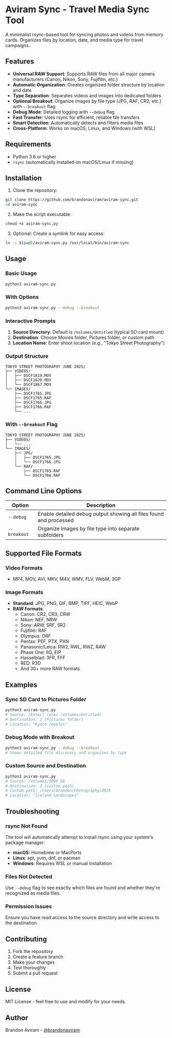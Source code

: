 # Aviram Sync - Travel Media Sync Tool

A minimalist rsync-based tool for syncing photos and videos from memory cards. Organizes files by location, date, and media type for travel campaigns.

## Features

- **Universal RAW Support**: Supports RAW files from all major camera manufacturers (Canon, Nikon, Sony, Fujifilm, etc.)
- **Automatic Organization**: Creates organized folder structure by location and date
- **Type Separation**: Separates videos and images into dedicated folders
- **Optional Breakout**: Organize images by file type (JPG, RAF, CR2, etc.) with `--breakout` flag
- **Debug Mode**: Detailed logging with `--debug` flag
- **Fast Transfer**: Uses rsync for efficient, reliable file transfers
- **Smart Detection**: Automatically detects and filters media files
- **Cross-Platform**: Works on macOS, Linux, and Windows (with WSL)

## Requirements

- Python 3.6 or higher
- `rsync` (automatically installed on macOS/Linux if missing)

## Installation

1. Clone the repository:
```bash
git clone https://github.com/brandonaviram/aviram-sync.git
cd aviram-sync
```

2. Make the script executable:
```bash
chmod +x aviram-sync.py
```

3. Optional: Create a symlink for easy access:
```bash
ln -s $(pwd)/aviram-sync.py /usr/local/bin/aviram-sync
```

## Usage

### Basic Usage
```bash
python3 aviram-sync.py
```

### With Options
```bash
python3 aviram-sync.py --debug --breakout
```

### Interactive Prompts
1. **Source Directory**: Default is `/Volumes/Untitled` (typical SD card mount)
2. **Destination**: Choose Movies folder, Pictures folder, or custom path
3. **Location Name**: Enter shoot location (e.g., "Tokyo Street Photography")

### Output Structure
```
TOKYO STREET PHOTOGRAPHY JUNE 2025/
├── VIDEOS/
│   ├── DSCF1819.MOV
│   ├── DSCF1820.MOV
│   └── DSCF1867.MOV
└── IMAGES/
    ├── DSCF1765.JPG
    ├── DSCF1765.RAF
    ├── DSCF1766.JPG
    ├── DSCF1766.RAF
    └── ...
```

### With `--breakout` Flag
```
TOKYO STREET PHOTOGRAPHY JUNE 2025/
├── VIDEOS/
│   └── ...
└── IMAGES/
    ├── JPG/
    │   ├── DSCF1765.JPG
    │   └── DSCF1766.JPG
    └── RAF/
        ├── DSCF1765.RAF
        └── DSCF1766.RAF
```

## Command Line Options

| Option | Description |
|--------|-------------|
| `--debug` | Enable detailed debug output showing all files found and processed |
| `--breakout` | Organize images by file type into separate subfolders |

## Supported File Formats

### Video Formats
- MP4, MOV, AVI, MKV, M4V, WMV, FLV, WebM, 3GP

### Image Formats
- **Standard**: JPG, PNG, GIF, BMP, TIFF, HEIC, WebP
- **RAW Formats**: 
  - Canon: CR2, CR3, CRW
  - Nikon: NEF, NRW
  - Sony: ARW, SRF, SR2
  - Fujifilm: RAF
  - Olympus: ORF
  - Pentax: PEF, PTX, PXN
  - Panasonic/Leica: RW2, RWL, RWZ, RAW
  - Phase One: IIQ, EIP
  - Hasselblad: 3FR, FFF
  - RED: R3D
  - And 30+ more RAW formats

## Examples

### Sync SD Card to Pictures Folder
```bash
python3 aviram-sync.py
# Source: [Enter] (uses /Volumes/Untitled)
# Destination: 2 (Pictures folder)
# Location: "Kyoto Temples"
```

### Debug Mode with Breakout
```bash
python3 aviram-sync.py --debug --breakout
# Shows detailed file discovery and organizes by type
```

### Custom Source and Destination
```bash
python3 aviram-sync.py
# Source: /Volumes/SONY_SD
# Destination: 3 (custom path)
# Custom path: /Users/brandon/Photography/2025
# Location: "Iceland Landscapes"
```

## Troubleshooting

### rsync Not Found
The tool will automatically attempt to install rsync using your system's package manager:
- **macOS**: Homebrew or MacPorts
- **Linux**: apt, yum, dnf, or pacman
- **Windows**: Requires WSL or manual installation

### Files Not Detected
Use `--debug` flag to see exactly which files are found and whether they're recognized as media files.

### Permission Issues
Ensure you have read access to the source directory and write access to the destination.

## Contributing

1. Fork the repository
2. Create a feature branch
3. Make your changes
4. Test thoroughly
5. Submit a pull request

## License

MIT License - feel free to use and modify for your needs.

## Author

Brandon Aviram - [@brandonaviram](https://github.com/brandonaviram) 
